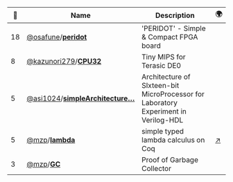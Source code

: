 |:star2: | Name | Description | 🌍|
|---|---|---|---|
|18|[@osafune](https://github.com/osafune)/[**peridot**](https://github.com/osafune/peridot)|'PERIDOT' - Simple & Compact FPGA board||
|8|[@kazunori279](https://github.com/kazunori279)/[**CPU32**](https://github.com/kazunori279/CPU32)|Tiny MIPS for Terasic DE0||
|5|[@asi1024](https://github.com/asi1024)/[**simpleArchitecture…**](https://github.com/asi1024/simpleArchitecture)|Architecture of SIxteen-bit MicroProcessor for Laboratory Experiment in Verilog-HDL||
|5|[@mzp](https://github.com/mzp)/[**lambda**](https://github.com/mzp/lambda)|simple typed lambda calculus on Coq|[:arrow_upper_right:](http://d.hatena.ne.jp/mzp/)|
|3|[@mzp](https://github.com/mzp)/[**GC**](https://github.com/mzp/GC)|Proof of Garbage Collector||

